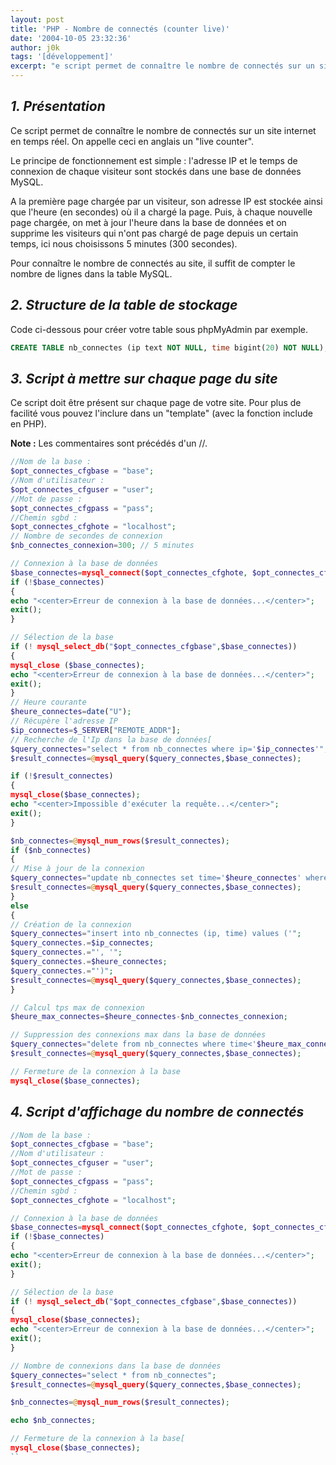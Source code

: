 ```yaml
---
layout: post
title: 'PHP - Nombre de connectés (counter live)'
date: '2004-10-05 23:32:36'
author: j0k
tags: '[développement]'
excerpt: "e script permet de connaître le nombre de connectés sur un site internet en temps réel. On appelle ceci en anglais un \"live counter\".  \n  Le principe de fonctionnement est simple : l'adresse IP et le temps de connexion de chaque visiteur sont stockés dans une base de données MySQL."
---
```


## _1. Présentation_

Ce script permet de connaître le nombre de connectés sur un site internet en temps réel. On appelle ceci en anglais un "live counter".

  Le principe de fonctionnement est simple : l'adresse IP et le temps de connexion de chaque visiteur sont stockés dans une base de données MySQL.

  A la première page chargée par un visiteur, son adresse IP est stockée ainsi que l'heure (en secondes) où il a chargé la page. Puis, à chaque nouvelle page chargée, on met à jour l'heure dans la base de données et on supprime les visiteurs qui n'ont pas chargé de page depuis un certain temps, ici nous choisissons 5 minutes (300 secondes).

 Pour connaître le nombre de connectés au site, il suffit de compter le nombre de lignes dans la table MySQL.

##  _2. Structure de la table de stockage_

 Code ci-dessous pour créer votre table sous phpMyAdmin par exemple.

```sql
CREATE TABLE nb_connectes (ip text NOT NULL, time bigint(20) NOT NULL);
```

##  _3. Script à mettre sur chaque page du site_

 Ce script doit être présent sur chaque page de votre site. Pour plus de facilité vous pouvez l'inclure dans un "template" (avec la fonction include en PHP).

  **Note :** Les commentaires sont précédés d'un //.

```php
//Nom de la base :
$opt_connectes_cfgbase = "base";
//Nom d'utilisateur :
$opt_connectes_cfguser = "user";
//Mot de passe :
$opt_connectes_cfgpass = "pass";
//Chemin sgbd :
$opt_connectes_cfghote = "localhost";
// Nombre de secondes de connexion
$nb_connectes_connexion=300; // 5 minutes

// Connexion à la base de données
$base_connectes=mysql_connect($opt_connectes_cfghote, $opt_connectes_cfguser,$opt_connectes_cfgpass);
if (!$base_connectes)
{
echo "<center>Erreur de connexion à la base de données...</center>";
exit();
}

// Sélection de la base
if (! mysql_select_db("$opt_connectes_cfgbase",$base_connectes))
{
mysql_close ($base_connectes);
echo "<center>Erreur de connexion à la base de données...</center>";
exit();
}
// Heure courante
$heure_connectes=date("U");
// Récupère l'adresse IP
$ip_connectes=$_SERVER["REMOTE_ADDR"];
// Recherche de l'Ip dans la base de données[
$query_connectes="select * from nb_connectes where ip='$ip_connectes'";
$result_connectes=@mysql_query($query_connectes,$base_connectes);

if (!$result_connectes)
{
mysql_close($base_connectes);
echo "<center>Impossible d'exécuter la requête...</center>";
exit();
}

$nb_connectes=@mysql_num_rows($result_connectes);
if ($nb_connectes)
{
// Mise à jour de la connexion
$query_connectes="update nb_connectes set time='$heure_connectes' where ip='$ip_connectes'";
$result_connectes=@mysql_query($query_connectes,$base_connectes);
}
else
{
// Création de la connexion
$query_connectes="insert into nb_connectes (ip, time) values ('";
$query_connectes.=$ip_connectes;
$query_connectes.="', '";
$query_connectes.=$heure_connectes;
$query_connectes.="')";
$result_connectes=@mysql_query($query_connectes,$base_connectes);
}

// Calcul tps max de connexion
$heure_max_connectes=$heure_connectes-$nb_connectes_connexion;

// Suppression des connexions max dans la base de données
$query_connectes="delete from nb_connectes where time<'$heure_max_connectes'";
$result_connectes=@mysql_query($query_connectes,$base_connectes);

// Fermeture de la connexion à la base
mysql_close($base_connectes);
```

##  _4. Script d'affichage du nombre de connectés_

```php
//Nom de la base :
$opt_connectes_cfgbase = "base";
//Nom d'utilisateur :
$opt_connectes_cfguser = "user";
//Mot de passe :
$opt_connectes_cfgpass = "pass";
//Chemin sgbd :
$opt_connectes_cfghote = "localhost";

// Connexion à la base de données
$base_connectes=mysql_connect($opt_connectes_cfghote, $opt_connectes_cfguser,$opt_connectes_cfgpass);
if (!$base_connectes)
{
echo "<center>Erreur de connexion à la base de données...</center>";
exit();
}

// Sélection de la base
if (! mysql_select_db("$opt_connectes_cfgbase",$base_connectes))
{
mysql_close($base_connectes);
echo "<center>Erreur de connexion à la base de données...</center>";
exit();
}

// Nombre de connexions dans la base de données
$query_connectes="select * from nb_connectes";
$result_connectes=@mysql_query($query_connectes,$base_connectes);

$nb_connectes=@mysql_num_rows($result_connectes);

echo $nb_connectes;

// Fermeture de la connexion à la base[
mysql_close($base_connectes);
``
